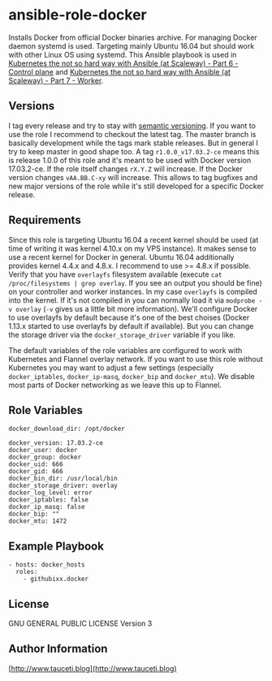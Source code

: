 ansible-role-docker
===================

Installs Docker from official Docker binaries archive. For managing Docker daemon systemd is used. Targeting mainly Ubuntu 16.04 but should work with other Linux OS using systemd. This Ansible playbook is used in [Kubernetes the not so hard way with Ansible (at Scaleway) - Part 6 - Control plane](https://www.tauceti.blog/post/kubernetes-the-not-so-hard-way-with-ansible-at-scaleway-part-6/) and [Kubernetes the not so hard way with Ansible (at Scaleway) - Part 7 - Worker](https://www.tauceti.blog/post/kubernetes-the-not-so-hard-way-with-ansible-at-scaleway-part-7/).

Versions
--------

I tag every release and try to stay with [semantic versioning](http://semver.org). If you want to use the role I recommend to checkout the latest tag. The master branch is basically development while the tags mark stable releases. But in general I try to keep master in good shape too. A tag `r1.0.0_v17.03.2-ce` means this is release 1.0.0 of this role and it's meant to be used with Docker version 17.03.2-ce. If the role itself changes `rX.Y.Z` will increase. If the Docker version changes `vAA.BB.C-xy` will increase. This allows to tag bugfixes and new major versions of the role while it's still developed for a specific Docker release.

Requirements
------------

Since this role is targeting Ubuntu 16.04 a recent kernel should be used (at time of writing it was kernel 4.10.x on my VPS instance). It makes sense to use a recent kernel for Docker in general. Ubuntu 16.04 additionally provides kernel 4.4.x and 4.8.x. I recommend to use >= 4.8.x if possible. Verify that you have `overlayfs` filesystem available (execute `cat /proc/filesystems | grep overlay`. If you see an output you should be fine) on your controller and worker instances. In my case `overlayfs` is compiled into the kernel. If it's not compiled in you can normally load it via `modprobe -v overlay` (`-v` gives us a little bit more information). We'll configure Docker to use overlayfs by default because it's one of the best choises (Docker 1.13.x started to use overlayfs by default if available). But you can change the storage driver via the `docker_storage_driver` variable if you like.

The default variables of the role variables are configured to work with Kubernetes and Flannel overlay network. If you want to use this role without Kubernetes you may want to adjust a few settings (especially `docker_iptables`, `docker_ip-masq`, `docker_bip` and `docker_mtu`). We disable most parts of Docker networking as we leave this up to Flannel.

Role Variables
--------------

```
docker_download_dir: /opt/docker

docker_version: 17.03.2-ce
docker_user: docker
docker_group: docker
docker_uid: 666
docker_gid: 666
docker_bin_dir: /usr/local/bin
docker_storage_driver: overlay
docker_log_level: error
docker_iptables: false
docker_ip_masq: false
docker_bip: ""
docker_mtu: 1472
```

Example Playbook
----------------

```
- hosts: docker_hosts
  roles:
    - githubixx.docker
```

License
-------

GNU GENERAL PUBLIC LICENSE Version 3

Author Information
------------------

[http://www.tauceti.blog](http://www.tauceti.blog)
